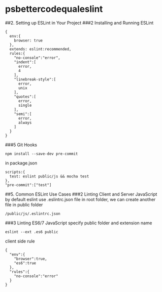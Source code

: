 # psbettercodequaleslint
##2. Setting up ESLint in Your Project
###2 Installing and Running ESLint
```
{
  env:{
    browser: true
  },
  extends: eslint:recommended,
  rules:{
    "no-console":"error",
    "indent":[
      error,
      4
    ],
    "linebreak-style":[
      error,
      unix
    ],
    "quotes":[
      error,
      single
    ],
    "semi":[
      error,
      always
    ]
  }
}
```

###5 Git Hooks
```
npm install --save-dev pre-commit
```
in package.json
```
scripts:{
  test: eslint public/js && mocha test
},
"pre-commit":["test"]
```


##5. Common ESLint Use Cases
###2 Linting Client and Server JavaScript
by default eslint use .eslintrc.json file in root folder, we can create another file in public folder
```
/public/js/.eslintrc.json
```

###3 Linting ES6/7 JavaScript
specify public folder and extension name
```
eslint --ext .es6 public
```
client side rule
```
{
  "env":{
    "browser":true,
    "es6":true
  },
  "rules":{
    "no-console":"error"
  }
}
```


